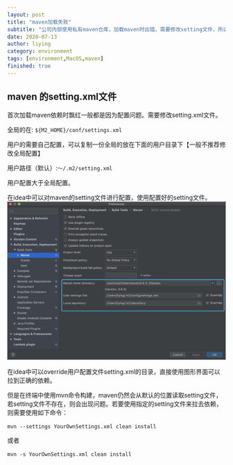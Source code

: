 ```yaml
---
layout: post
title: "maven加载失败"
subtitle: "公司内部使用私有maven仓库，加载maven时出错，需要修改setting文件，所以记录一下setting.xml默认位置"
date: 2020-07-13
author: liying
category: environment
tags: [environment,MacOS,maven]
finished: true 
---
```

## maven 的setting.xml文件 

首次加载maven依赖时飘红一般都是因为配置问题。需要修改setting.xml文件。

全局的在: `${M2_HOME}/conf/settings.xml`

用户的需要自己配置，可以复制一份全局的放在下面的用户目录下【一般不推荐修改全局配置】

用户路径（默认）:`～/.m2/setting.xml`

用户配置大于全局配置。

在idea中可以对maven的setting文件进行配置，使用配置好的setting文件。![maven-setting](/img/maven-setting.png)

在idea中可以override用户配置文件setting.xml的目录，直接使用图形界面可以拉到正确的依赖。

但是在终端中使用mvn命令构建，maven仍然会从默认的位置读取setting文件，若setting文件不存在，则会出现问题。若要使用指定的setting文件来拉去依赖，则需要使用如下命令：

```shell
mvn --settings YourOwnSettings.xml clean install
```

或者

```shell
mvn -s YourOwnSettings.xml clean install
```

